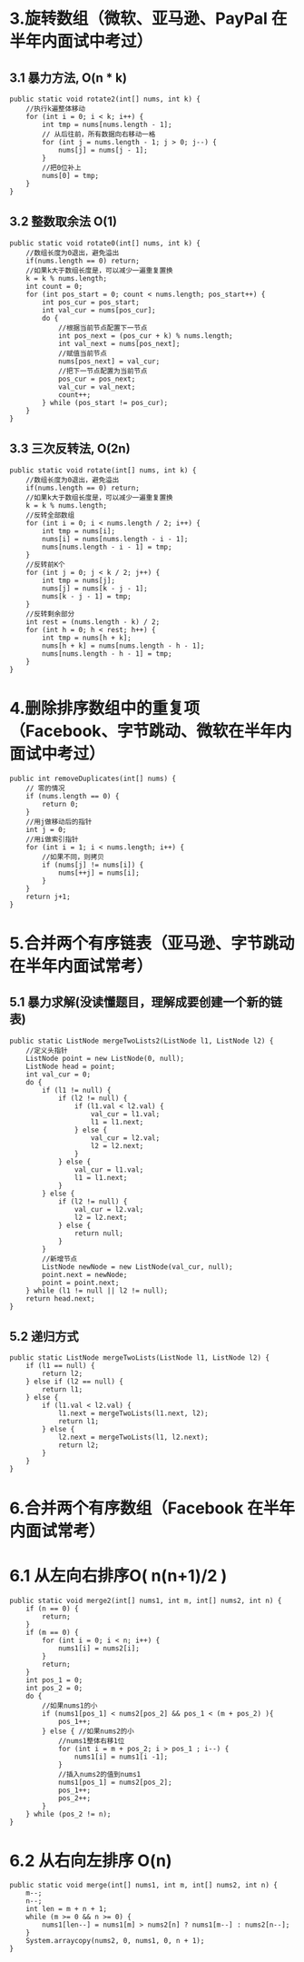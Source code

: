 
# 3.旋转数组（微软、亚马逊、PayPal 在半年内面试中考过）
## 3.1 暴力方法, O(n * k)
    public static void rotate2(int[] nums, int k) {
        //执行k遍整体移动
        for (int i = 0; i < k; i++) {
            int tmp = nums[nums.length - 1];
            // 从后往前，所有数据向右移动一格
            for (int j = nums.length - 1; j > 0; j--) {
                nums[j] = nums[j - 1];
            }
            //把0位补上
            nums[0] = tmp;
        }
    }
## 3.2 整数取余法 O(1)
    public static void rotate0(int[] nums, int k) {
        //数组长度为0退出，避免溢出
        if(nums.length == 0) return;
        //如果k大于数组长度是，可以减少一遍重复置换
        k = k % nums.length;
        int count = 0;
        for (int pos_start = 0; count < nums.length; pos_start++) {
            int pos_cur = pos_start;
            int val_cur = nums[pos_cur];
            do {
                //根据当前节点配置下一节点
                int pos_next = (pos_cur + k) % nums.length;
                int val_next = nums[pos_next];
                //赋值当前节点
                nums[pos_next] = val_cur;
                //把下一节点配置为当前节点
                pos_cur = pos_next;
                val_cur = val_next;
                count++;
            } while (pos_start != pos_cur);
        }
    }
## 3.3 三次反转法, O(2n)
    public static void rotate(int[] nums, int k) {
        //数组长度为0退出，避免溢出
        if(nums.length == 0) return;
        //如果k大于数组长度是，可以减少一遍重复置换
        k = k % nums.length;
        //反转全部数组
        for (int i = 0; i < nums.length / 2; i++) {
            int tmp = nums[i];
            nums[i] = nums[nums.length - i - 1];
            nums[nums.length - i - 1] = tmp;
        }
        //反转前K个
        for (int j = 0; j < k / 2; j++) {
            int tmp = nums[j];
            nums[j] = nums[k - j - 1];
            nums[k - j - 1] = tmp;
        }
        //反转剩余部分
        int rest = (nums.length - k) / 2;
        for (int h = 0; h < rest; h++) {
            int tmp = nums[h + k];
            nums[h + k] = nums[nums.length - h - 1];
            nums[nums.length - h - 1] = tmp;
        }
    }

# 4.删除排序数组中的重复项（Facebook、字节跳动、微软在半年内面试中考过）

    public int removeDuplicates(int[] nums) {
        // 零的情况
        if (nums.length == 0) {
            return 0;
        }
        //用j做移动后的指针
        int j = 0;
        //用i做索引指针
        for (int i = 1; i < nums.length; i++) {
            //如果不同，则拷贝
            if (nums[j] != nums[i]) {
                nums[++j] = nums[i];
            }
        }
        return j+1;
    }

# 5.合并两个有序链表（亚马逊、字节跳动在半年内面试常考）

## 5.1 暴力求解(没读懂题目，理解成要创建一个新的链表)
    public static ListNode mergeTwoLists2(ListNode l1, ListNode l2) {
        //定义头指针
        ListNode point = new ListNode(0, null);
        ListNode head = point;
        int val_cur = 0;
        do {
            if (l1 != null) {
                if (l2 != null) {
                    if (l1.val < l2.val) {
                        val_cur = l1.val;
                        l1 = l1.next;
                    } else {
                        val_cur = l2.val;
                        l2 = l2.next;
                    }
                } else {
                    val_cur = l1.val;
                    l1 = l1.next;
                }
            } else {
                if (l2 != null) {
                    val_cur = l2.val;
                    l2 = l2.next;
                } else {
                    return null;
                }
            }
            //新增节点
            ListNode newNode = new ListNode(val_cur, null);
            point.next = newNode;
            point = point.next;
        } while (l1 != null || l2 != null);
        return head.next;
    }

## 5.2 递归方式
    public static ListNode mergeTwoLists(ListNode l1, ListNode l2) {
        if (l1 == null) {
            return l2;
        } else if (l2 == null) {
            return l1;
        } else {
            if (l1.val < l2.val) {
                l1.next = mergeTwoLists(l1.next, l2);
                return l1;
            } else {
                l2.next = mergeTwoLists(l1, l2.next);
                return l2;
            }
        }
    }
# 6.合并两个有序数组（Facebook 在半年内面试常考）
# 6.1 从左向右排序O( n(n+1)/2 )
    public static void merge2(int[] nums1, int m, int[] nums2, int n) {
        if (n == 0) {
            return;
        }
        if (m == 0) {
            for (int i = 0; i < n; i++) {
                nums1[i] = nums2[i];
            }
            return;
        }
        int pos_1 = 0;
        int pos_2 = 0;
        do {
            //如果nums1的小
            if (nums1[pos_1] < nums2[pos_2] && pos_1 < (m + pos_2) ){
                pos_1++;
            } else { //如果nums2的小
                //nums1整体右移1位
                for (int i = m + pos_2; i > pos_1 ; i--) {
                    nums1[i] = nums1[i -1];
                }
                //插入nums2的值到nums1
                nums1[pos_1] = nums2[pos_2];
                pos_1++;
                pos_2++;
            }
        } while (pos_2 != n);
    }
# 6.2 从右向左排序 O(n)
    public static void merge(int[] nums1, int m, int[] nums2, int n) {
        m--;
        n--;
        int len = m + n + 1;
        while (m >= 0 && n >= 0) {
            nums1[len--] = nums1[m] > nums2[n] ? nums1[m--] : nums2[n--];
        }
        System.arraycopy(nums2, 0, nums1, 0, n + 1);
    }